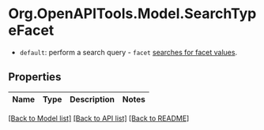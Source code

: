 # Org.OpenAPITools.Model.SearchTypeFacet
- `default`: perform a search query - `facet` [searches for facet values](https://www.algolia.com/doc/guides/managing-results/refine-results/faceting/#search-for-facet-values). 

## Properties

Name | Type | Description | Notes
------------ | ------------- | ------------- | -------------

[[Back to Model list]](../README.md#documentation-for-models) [[Back to API list]](../README.md#documentation-for-api-endpoints) [[Back to README]](../README.md)

